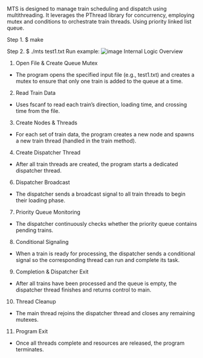 MTS is designed to manage train scheduling and dispatch using multithreading. It leverages the PThread library for concurrency, employing mutex and conditions to orchestrate train threads.
Using priority linked list queue.

Step 1. $ make

Step 2. $ ./mts test1.txt
Run example:
![image](https://github.com/user-attachments/assets/7ab40c82-4432-45fc-9d92-f2bceaf572f1)
Internal Logic Overview
1. Open File & Create Queue Mutex

  - The program opens the specified input file (e.g., test1.txt) and creates a mutex to ensure that only one train is added to the queue at a time.
2. Read Train Data

  - Uses fscanf to read each train’s direction, loading time, and crossing time from the file.
3. Create Nodes & Threads

  - For each set of train data, the program creates a new node and spawns a new train thread (handled in the train method).
4. Create Dispatcher Thread

  - After all train threads are created, the program starts a dedicated dispatcher thread.
6. Dispatcher Broadcast

  - The dispatcher sends a broadcast signal to all train threads to begin their loading phase.
7. Priority Queue Monitoring

  - The dispatcher continuously checks whether the priority queue contains pending trains.
8. Conditional Signaling

  - When a train is ready for processing, the dispatcher sends a conditional signal so the corresponding thread can run and complete its task.
9. Completion & Dispatcher Exit

  - After all trains have been processed and the queue is empty, the dispatcher thread finishes and returns control to main.
10. Thread Cleanup

  - The main thread rejoins the dispatcher thread and closes any remaining mutexes.
11. Program Exit

  - Once all threads complete and resources are released, the program terminates.

